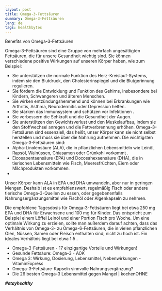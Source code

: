```yaml
---
layout: post
title: Omega-3-Fettsäuren
summary: Omega-3-Fettsäuren
lang: de
tags: healthbytes
---
```


<div class="message">
Benefits von Omega-3-Fettsäuren
</div>

Omega-3-Fettsäuren sind eine Gruppe von mehrfach ungesättigten Fettsäuren, die für unsere Gesundheit wichtig sind. Sie können verschiedene positive Wirkungen auf unseren Körper haben, wie zum Beispiel:
- Sie unterstützen die normale Funktion des Herz-Kreislauf-Systems, indem sie den Blutdruck, den Cholesterinspiegel und die Blutgerinnung regulieren.
- Sie fördern die Entwicklung und Funktion des Gehirns, insbesondere bei Kindern, Schwangeren und älteren Menschen.
- Sie wirken entzündungshemmend und können bei Erkrankungen wie Arthritis, Asthma, Neurodermitis oder Depression helfen.
- Sie stärken das Immunsystem und schützen vor Infektionen .
- Sie verbessern die Sehkraft und die Gesundheit der Augen.
- Sie unterstützen den Gewichtsverlust und den Muskelaufbau, indem sie den Stoffwechsel anregen und die Fettverbrennung erhöhen.
Omega-3-Fettsäuren sind essenziell, das heißt, unser Körper kann sie nicht selbst herstellen und muss sie über die Nahrung aufnehmen. Die wichtigsten Omega-3-Fettsäuren sind:
- Alpha-Linolensäure (ALA), die in pflanzlichen Lebensmitteln wie Leinöl, Rapsöl, Walnüssen, Chiasamen oder Grünkohl vorkommt .
- Eicosapentaensäure (EPA) und Docosahexaensäure (DHA), die in tierischen Lebensmitteln wie Fisch, Meeresfrüchten, Eiern oder Milchprodukten vorkommen.
- 
Unser Körper kann ALA in EPA und DHA umwandeln, aber nur in geringen Mengen.
Deshalb ist es empfehlenswert, regelmäßig Fisch oder andere tierische Omega-3-Quellen zu essen, oder gegebenenfalls Nahrungsergänzungsmittel wie Fischöl oder Algenkapseln zu nehmen.

Die empfohlene Tagesdosis für Omega-3-Fettsäuren liegt bei etwa 250 mg EPA und DHA für Erwachsene und 100 mg für Kinder. Das entspricht zum Beispiel einem Löffel Leinöl und einer Portion Fisch pro Woche. Um eine optimale Wirkung zu erzielen, sollte man außerdem darauf achten, dass das Verhältnis von Omega-3- zu Omega-6-Fettsäuren, die in vielen pflanzlichen Ölen, Nüssen, Samen oder Fleisch enthalten sind, nicht zu hoch ist. Ein ideales Verhältnis liegt bei etwa 1:5 .

- Omega-3-Fettsäuren - 17 einzigartige Vorteile und Wirkungen!
- Gesunde Fettsäure: Omega-3 - AOK
- Omega 3: Wirkung, Dosierung, Lebensmittel, Nebenwirkungen - VitaminExpress
- Omega-3-Fettsäure-Kapseln sinnvolle Nahrungsergänzung?
- Die 26 besten Omega-3 Lebensmittel gegen Mangel | kochenOHNE

**_#stayhealthy_**
